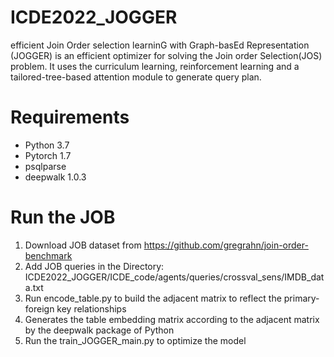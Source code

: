 
# ICDE2022_JOGGER
efficient Join Order selection learninG with Graph-basEd Representation (JOGGER) is an efficient optimizer for solving the Join order Selection(JOS) problem. It uses the curriculum learning, reinforcement learning and a tailored-tree-based attention module to generate query plan.  

# Requirements
- Python 3.7 
- Pytorch 1.7
- psqlparse
- deepwalk 1.0.3

# Run the JOB   
1. Download JOB dataset from https://github.com/gregrahn/join-order-benchmark
2. Add JOB queries in the Directory: ICDE2022_JOGGER/ICDE_code/agents/queries/crossval_sens/IMDB_data.txt
3. Run encode_table.py to build the adjacent matrix to reflect the primary-foreign key relationships
4. Generates the table embedding matrix according to the adjacent matrix by the deepwalk package of Python 
5. Run the train_JOGGER_main.py to optimize the model
